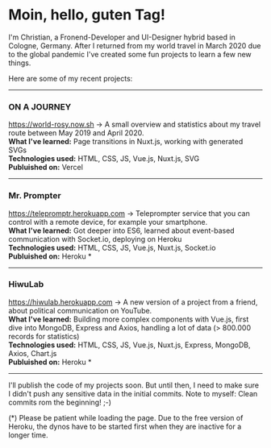 
# Moin, hello, guten Tag!

I'm Christian, a Fronend-Developer and UI-Designer hybrid based in Cologne, Germany. After I returned from my world travel in March 2020 due to the global pandemic I've created some fun projects to learn a few new things.

Here are some of my recent projects:

---

### ON A JOURNEY
https://world-rosy.now.sh → 
A small overview and statistics about my travel route between May 2019 and April 2020.  
__What I've learned:__ Page transitions in Nuxt.js, working with generated SVGs  
__Technologies used:__ HTML, CSS, JS, Vue.js, Nuxt.js, SVG  
__Publuished on:__ Vercel

---

### Mr. Prompter
https://telepromptr.herokuapp.com → 
Teleprompter service that you can control with a remote device, for example your smartphone.  
__What I've learned:__ Got deeper into ES6, learned about event-based communication with Socket.io, deploying on Heroku  
__Technologies used:__ HTML, CSS, JS, Vue.js, Nuxt.js, Socket.io  
__Publuished on:__ Heroku  *

---

### HiwuLab
https://hiwulab.herokuapp.com → 
A new version of a project from a friend, about political communication on YouTube.  
__What I've learned:__ Building more complex components with Vue.js, first dive into MongoDB, Express and Axios, handling a lot of data (> 800.000 records for statistics)  
__Technologies used:__ HTML, CSS, JS, Vue.js, Nuxt.js, Express, MongoDB, Axios, Chart.js  
__Publuished on:__ Heroku *

---

I'll publish the code of my projects soon. But until then, I need to make sure I didn't push any sensitive data in the initial commits. Note to myself: Clean commits rom the beginning! ;-)

(*) Please be patient while loading the page. Due to the free version of Heroku, the dynos have to be started first when they are inactive for a longer time.
